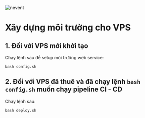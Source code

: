 ![nevent](https://)

# Xây dựng môi trường cho VPS

## 1. Đối với VPS mới khởi tạo

Chạy lệnh sau để setup môi trường web service:

```shell
bash config.sh
```

## 2. Đối với VPS đã thuê và đã chạy lệnh `bash config.sh` muốn chạy pipeline CI - CD

Chạy lệnh sau:

```shell
bash deploy.sh
```
